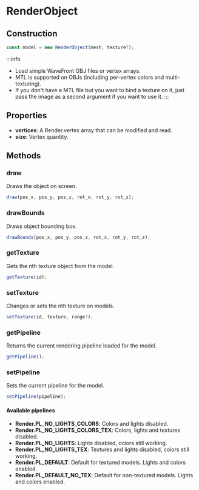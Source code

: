 # RenderObject

## Construction

```js
const model = new RenderObject(mesh, texture?);
```

:::info
- Load simple WaveFront OBJ files or vertex arrays.
- MTL is supported on OBJs (including per-vertex colors and multi-texturing).
- If you don't have a MTL file but you want to bind a texture on it, just pass the image as a second argument if you want to use it. 
:::

## Properties

- **vertices**: A Render.vertex array that can be modified and read.
- **size**: Vertex quantity.

## Methods

### draw

Draws the object on screen.

```js
draw(pos_x, pos_y, pos_z, rot_x, rot_y, rot_z);
```

### drawBounds

Draws object bounding box.

```js
drawBounds(pos_x, pos_y, pos_z, rot_x, rot_y, rot_z);
```

### getTexture

Gets the nth texture object from the model.

```js
getTexture(id);
```

### setTexture

Changes or sets the nth texture on models.

```js
setTexture(id, texture, range?);
```

### getPipeline

Returns the current rendering pipeline loaded for the model.

```js
getPipeline();
```

### setPipeline

Sets the current pipeline for the model. 

```js
setPipeline(pipeline);
```

#### Available pipelines

- **Render.PL_NO_LIGHTS_COLORS**: Colors and lights disabled.
- **Render.PL_NO_LIGHTS_COLORS_TEX**: Colors, lights and textures disabled.
- **Render.PL_NO_LIGHTS**: Lights disabled, colors still working.
- **Render.PL_NO_LIGHTS_TEX**: Textures and lights disabled, colors still working.
- **Render.PL_DEFAULT**: Default for textured models. Lights and colors enabled.
- **Render.PL_DEFAULT_NO_TEX**: Default for non-textured models. Lights and colors enabled.

